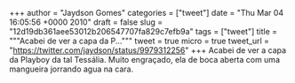 
+++
author = "Jaydson Gomes"
categories = ["tweet"]
date = "Thu Mar 04 16:05:56 +0000 2010"
draft = false
slug = "12d19db361aee53012b206547707fa829c7efb9a"
tags = ["tweet"]
title = """Acabei de ver a capa da P..."""
tweet = true
micro = true
tweet_url = "https://twitter.com/jaydson/status/9979312256"
+++
Acabei de ver a capa da Playboy da tal Tessália. Muito engraçado, ela de boca aberta com uma mangueira jorrando agua na cara.

